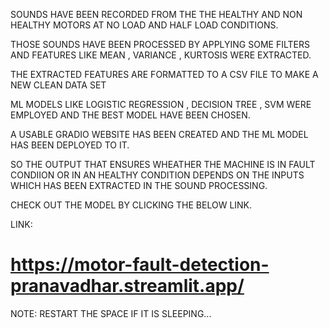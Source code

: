 SOUNDS HAVE BEEN RECORDED FROM THE THE HEALTHY AND NON HEALTHY MOTORS AT NO LOAD AND HALF LOAD CONDITIONS.

THOSE SOUNDS HAVE BEEN PROCESSED BY APPLYING SOME FILTERS AND FEATURES LIKE MEAN , VARIANCE , KURTOSIS WERE EXTRACTED.

THE EXTRACTED FEATURES ARE FORMATTED TO A CSV FILE TO MAKE A NEW CLEAN DATA SET

ML MODELS LIKE LOGISTIC REGRESSION , DECISION TREE , SVM  WERE EMPLOYED AND THE BEST MODEL HAVE BEEN CHOSEN.

A USABLE GRADIO WEBSITE HAS BEEN CREATED AND THE ML MODEL HAS BEEN DEPLOYED TO IT.

SO THE OUTPUT THAT ENSURES WHEATHER THE MACHINE IS IN FAULT CONDIION OR IN AN HEALTHY CONDITION DEPENDS ON THE INPUTS WHICH HAS BEEN EXTRACTED IN THE SOUND PROCESSING.

CHECK OUT THE MODEL BY CLICKING THE BELOW LINK.

LINK: <h1>https://motor-fault-detection-pranavadhar.streamlit.app/</h1>

NOTE: RESTART THE SPACE IF IT IS SLEEPING...
